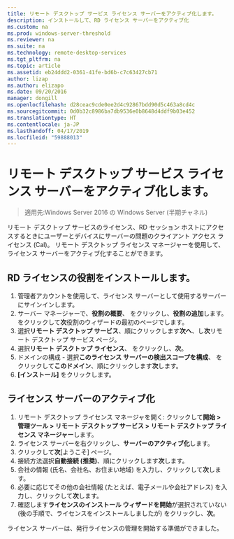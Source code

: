 ```yaml
---
title: リモート デスクトップ サービス ライセンス サーバーをアクティブ化します。
description: インストールして、RD ライセンス サーバーをアクティブ化
ms.custom: na
ms.prod: windows-server-threshold
ms.reviewer: na
ms.suite: na
ms.technology: remote-desktop-services
ms.tgt_pltfrm: na
ms.topic: article
ms.assetid: eb24ddd2-0361-41fe-bd6b-c7c63427cb71
author: lizap
ms.author: elizapo
ms.date: 09/20/2016
manager: dongill
ms.openlocfilehash: d28ceac9cde0ee2d4c92867bdd90d5c463a8cd4c
ms.sourcegitcommit: 0d0b32c8986ba7db9536e0b8648d4ddf9b03e452
ms.translationtype: HT
ms.contentlocale: ja-JP
ms.lasthandoff: 04/17/2019
ms.locfileid: "59888013"
---
```

# <a name="activate-the-remote-desktop-services-license-server"></a>リモート デスクトップ サービス ライセンス サーバーをアクティブ化します。

>適用先:Windows Server 2016 の Windows Server (半期チャネル)

リモート デスクトップ サービスのライセンス、RD セッション ホストにアクセスするときにユーザーとデバイスにサーバーの問題のクライアント アクセス ライセンス (Cal)。 リモート デスクトップ ライセンス マネージャーを使用して、ライセンス サーバーをアクティブ化することができます。 

## <a name="install-the-rd-licensing-role"></a>RD ライセンスの役割をインストールします。

1. 管理者アカウントを使用して、ライセンス サーバーとして使用するサーバーにサインインします。
2. サーバー マネージャーで、**役割の概要**、 をクリックし、**役割の追加**します。
   をクリックして**次**役割のウィザードの最初のページでします。
3. 選択**リモート デスクトップ サービス**、順にクリックします**次へ**、し**次**リモート デスクトップ サービス ページ。
4. 選択**リモート デスクトップ ライセンス**、 をクリックし、**次**。
5. ドメインの構成 - 選択**このライセンス サーバーの検出スコープを構成**、 をクリックして**このドメイン**、順にクリックします**次**します。
6. **[インストール]** をクリックします。

## <a name="activate-the-license-server"></a>ライセンス サーバーのアクティブ化

1. リモート デスクトップ ライセンス マネージャを開く: クリックして**開始 > 管理ツール > リモート デスクトップ サービス > リモート デスクトップ ライセンス マネージャー**します。
2. ライセンス サーバーを右クリックし、**サーバーのアクティブ化**します。
3. クリックして**次**[ようこそ] ページ。
4. 接続方法選択**自動接続 (推奨)**、順にクリックします**次**します。
5. 会社の情報 (氏名、会社名、お住まい地域) を入力し、クリックして**次**します。
6. 必要に応じてその他の会社情報 (たとえば、電子メールや会社アドレス) を入力し、クリックして**次**します。 
7. 確認します**ライセンスのインストール ウィザードを開始**が選択されていない (後の手順で、ライセンスをインストールしましたが) をクリックし、**次**。

ライセンス サーバーは、発行ライセンスの管理を開始する準備ができました。 